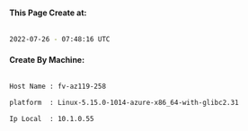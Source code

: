 
   
#### This Page Create at:

```bash

2022-07-26 - 07:48:16 UTC

```

#### Create By Machine:

```bash

Host Name : fv-az119-258

platform  : Linux-5.15.0-1014-azure-x86_64-with-glibc2.31

Ip Local  : 10.1.0.55

```


